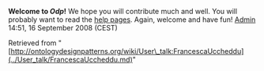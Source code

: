 __Welcome to _Odp_!__ We hope you will contribute much and well. 
You will probably want to read the [help pages](http://ontologydesignpatterns.org/wiki/Help:Contents "Help:Contents"). Again, welcome and have fun! [Admin](http://ontologydesignpatterns.org/wiki/index.php?title=User:Admin&action=edit&redlink=1 "User:Admin (not yet written)") 14:51, 16 September 2008 (CEST)





Retrieved from "[http://ontologydesignpatterns.org/wiki/User\_talk:FrancescaUccheddu](../User_talk/FrancescaUccheddu.md)"